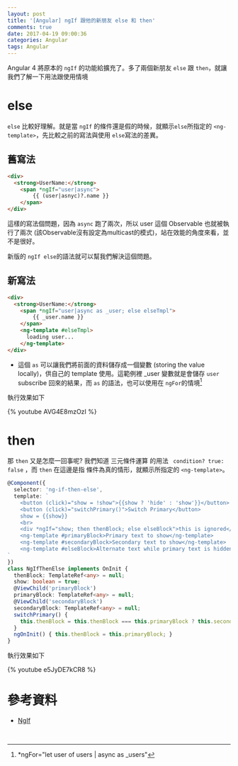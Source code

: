 ```yaml
---
layout: post
title: '[Angular] ngIf 跟他的新朋友 else 和 then'
comments: true
date: 2017-04-19 09:00:36
categories: Angular
tags: Angular
---
```


Angular 4 將原本的 `ngIf` 的功能給擴充了。多了兩個新朋友 `else` 跟 `then`，就讓我們了解一下用法跟使用情境

<!-- more -->

# else

`else` 比較好理解。就是當 `ngIf` 的條件還是假的時候，就顯示`else`所指定的 `<ng-template>`，先比較之前的寫法與使用 `else`寫法的差異。

## 舊寫法

```html
<div>
  <strong>UserName:</strong>
    <span *ngIf="user|async">
    	{{ (user|asnyc)?.name }}
    </span>    
</div>
```

這樣的寫法個問題，因為 `async` 跑了兩次，所以 user 這個 Observable 也就被執行了兩次 (該Observable沒有設定為multicast的模式)，站在效能的角度來看，並不是很好。

新版的 `ngIf else`的語法就可以幫我們解決這個問題。

## 新寫法

```html
<div>
  <strong>UserName:</strong>
    <span *ngIf="user|async as _user; else elseTmpl">
    	{{ _user.name }}
    </span>
    <ng-template #elseTmpl>
      loading user...
    </ng-template>
</div>
```

*  這個 `as` 可以讓我們將前面的資料儲存成一個變數 (storing the value locally)，供自己的 template 使用。這範例裡 _user 變數就是會儲存 `user`  subscribe 回來的結果，而 `as` 的語法，也可以使用在 `ngFor`的情境[^1]

  [^1]: *ngFor="let user of users | async as _users"

執行效果如下

{%  youtube  AVG4E8mzOzI %}



# then

那 `then` 又是怎麼一回事呢? 我們知道 三元條件運算 的用法 ` condition? true: false` ，而  `then` 在這邊是指 條件為真的情形，就顯示所指定的 `<ng-template>`。

```typescript
@Component({
  selector: 'ng-if-then-else',
  template: `
    <button (click)="show = !show">{{show ? 'hide' : 'show'}}</button>
    <button (click)="switchPrimary()">Switch Primary</button>
    show = {{show}}
    <br>
    <div *ngIf="show; then thenBlock; else elseBlock">this is ignored</div>
    <ng-template #primaryBlock>Primary text to show</ng-template>
    <ng-template #secondaryBlock>Secondary text to show</ng-template>
    <ng-template #elseBlock>Alternate text while primary text is hidden</ng-template>
`
})
class NgIfThenElse implements OnInit {
  thenBlock: TemplateRef<any> = null;
  show: boolean = true;
  @ViewChild('primaryBlock')
  primaryBlock: TemplateRef<any> = null;
  @ViewChild('secondaryBlock')
  secondaryBlock: TemplateRef<any> = null;
  switchPrimary() {
    this.thenBlock = this.thenBlock === this.primaryBlock ? this.secondaryBlock : this.primaryBlock;
  }
  ngOnInit() { this.thenBlock = this.primaryBlock; }
}
```

執行效果如下

{%  youtube  e5JyDE7kCR8 %}



# 參考資料

* [NgIf](https://angular.io/docs/ts/latest/api/common/index/NgIf-directive.html)

  ​